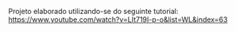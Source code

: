 Projeto elaborado utilizando-se do seguinte tutorial: https://www.youtube.com/watch?v=LIt719I-p-o&list=WL&index=63
